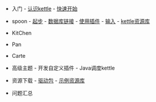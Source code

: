    - 入门
    - [认识kettle](/home)
    - [快速开始](/quickstart)
    
   - spoon
    - [起步](/spoon/start)
    - [数据库链接](/spoon/db-conect)
    - [使用插件](/spoon/plugins.md)
    - [输入](/spoon/input.md)
    - [kettle资源库](/spoon/repositorie.md)
    
   - KitChen
   - Pan
   - Carte
   - 高级主题
    - 开发自定义插件
    - Java调度kettle
       
   - 资源下载
    - [驱动包](/download)
    - [示例资源库](/demo-rep.md)
   - 问题汇总